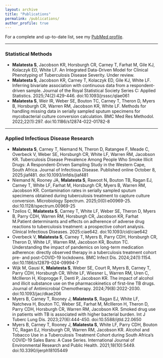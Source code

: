```yaml
---
layout: archive
title: "Publications"
permalink: /publications/
author_profile: true
---
```


For a complete and up-to-date list, see my [PubMed profile](https://www.ncbi.nlm.nih.gov/myncbi/samantha.malatesta.2/bibliography/public/).  

---

### Statistical Methods  

- **Malatesta S**, Jacobson KR, Horsburgh CR, Carney T, Farhat M, Gile KJ, Kolaczyk ED, White LF. An Integrated Data-Driven Model for Clinical Phenotyping of Tuberculosis Disease Severity. Under review. 
- **Malatesta S**, Jacobson KR, Carney T, Kolaczyk ED, Gile KJ, White LF. Inferring bivariate association with continuous data from a respondent-driven sample. Journal of the Royal Statistical Society Series C: Applied Statistics. 2025;74(2):429-446. doi:10.1093/jrsssc/qlae061
- **Malatesta S**, Weir IR, Weber SE, Bouton TC, Carney T, Theron D, Myers B, Horsburgh CR, Warren RM, Jacobson KR, White LF. Methods for handling missing data in serially sampled sputum specimens for mycobacterial culture conversion calculation. BMC Med Res Methodol. 2022;22(1):297. doi:10.1186/s12874-022-01782-8

---

### Applied Infectious Disease Research  

- **Malatesta S**, Carney T, Niemand N, Theron D, Ratangee F, Meade C, Overbeck V, Weber SE, Horsburgh CR, White LF, Warren RM, Jacobson KR. Tuberculosis Disease Prevalence Among People Who Smoke Illicit Drugs: A Respondent-Driven Sampling Study in the Western Cape, South Africa. Journal of Infectious Disease. Published online October 8, 2025:jiaf481. doi:10.1093/infdis/jiaf481
- Niemand N, Rooney JA, **Malatesta S**, Rawoot N, Bouton TB, Ragan EJ, Carney T, White LF, Farhat M, Horsburgh CR, Myers B, Warren RM, Jacobson KR. Contamination rates in serially sampled sputum specimens obtained during tuberculosis treatment to capture culture conversion. Microbiology Spectrum. 2025;0(0):e00969-25. doi:10.1128/spectrum.00969-25 
- Tzelios C, **Malatesta S**, Carney T, White LF, Weber SE, Theron D, Myers B, Parry CDH, Warren RM, Horsburgh CR, Jacobson KR, Farhat M.Patient determinants and effects on adherence of adverse drug reactions to tuberculosis treatment: a prospective cohort analysis. Clinical Infectious Diseases. 2025:ciae642. doi:10.1093/cid/ciae642
- Overbeck V, **Malatesta S**, Carney T, Myers B, Parry CDH, Horsburgh CR, Theron D, White LF, Warren RM, Jacobson KR, Bouton TC. Understanding the impact of pandemics on long-term medication adherence: directly observed therapy in a tuberculosis treatment cohort pre- and post-COVID-19 lockdowns. BMC Infect Dis. 2024;24(1):1154. doi:10.1186/s12879-024-09994-7
- Wijk M, Gausi K, **Malatesta S**, Weber SE, Court R, Myers B, Carney T, Parry CDH, Horsburgh CR, White LF, Wiesner L, Warren RM, Uren C, McIlleron H, Kloprogge F, Denti P, Jacobson KR. The impact of alcohol and illicit substance use on the pharmacokinetics of first-line TB drugs. Journal of Antimicrobial Chemotherapy. 2024;79(8):2022-2030. doi:10.1093/jac/dkae206
- Myers B, Carney T, Rooney J, **Malatesta S**, Ragan EJ, White LF, Natcheva H, Bouton TC, Weber SE, Farhat M, McIlleron H, Theron D, Parry CDH, Horsburgh CR, Warren RM, Jacobson KR. Smoked drug use in patients with TB is associated with higher bacterial burden. Int J Tuberc Lung Dis. 2023;27(6):444-450. doi:10.5588/ijtld.22.0650
- Myers B, Carney T, Rooney J, **Malatesta S**, White LF, Parry CDH, Bouton TC, Ragan EJ, Horsburgh CR, Warren RM, Jacobson KR. Alcohol and Tobacco Use in a Tuberculosis Treatment Cohort during South Africa’s COVID-19 Sales Bans: A Case Series. International Journal of Environmental Research and Public Health. 2021;18(10):5449. doi:10.3390/ijerph18105449
